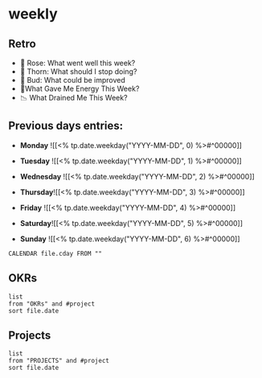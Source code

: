 # weekly
## Retro
-   🌹 Rose: What went well this week?
-   🌵 Thorn: What should I stop doing?
-   🌱 Bud: What could be improved
-   🔋What Gave Me Energy This Week?
-   📉 What Drained Me This Week?

## Previous days entries:
- **Monday** ![[<% tp.date.weekday("YYYY-MM-DD", 0) %>#^00000]]
- **Tuesday** ![[<% tp.date.weekday("YYYY-MM-DD", 1) %>#^00000]]

- **Wednesday** ![[<% tp.date.weekday("YYYY-MM-DD", 2) %>#^00000]]

- **Thursday**![[<% tp.date.weekday("YYYY-MM-DD", 3) %>#^00000]]

- **Friday** ![[<% tp.date.weekday("YYYY-MM-DD", 4) %>#^00000]]

- **Saturday**![[<% tp.date.weekday("YYYY-MM-DD", 5) %>#^00000]]

- **Sunday** ![[<% tp.date.weekday("YYYY-MM-DD", 6) %>#^00000]]
```dataview
CALENDAR file.cday FROM ""
```

## OKRs
```dataview
list
from "OKRs" and #project 
sort file.date
```
## Projects
```dataview
list
from "PROJECTS" and #project 
sort file.date
```
